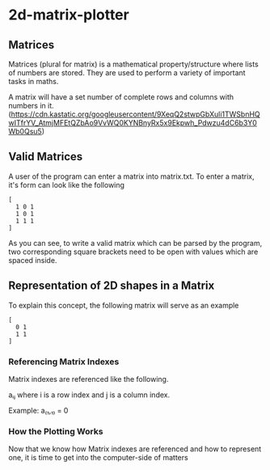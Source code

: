 # 2d-matrix-plotter

## Matrices

Matrices (plural for matrix) is a mathematical property/structure where lists of numbers are stored. They are used to perform a variety of important tasks in maths. 

A matrix will have a set number of complete rows and columns with numbers in it. 
(https://cdn.kastatic.org/googleusercontent/9XeqQ2stwpGbXuli1TWSbnHQwITfrYV_AtmjMFEtQZbAo9VvWQ0KYNBnyRx5x9Ekpwh_Pdwzu4dC6b3Y0Wb0Qsu5)

## Valid Matrices

A user of the program can enter a matrix into matrix.txt. To enter a matrix, it's form can look like the following

```
[
  1 0 1
  1 0 1
  1 1 1
]
```

As you can see, to write a valid matrix which can be parsed by the program, two corresponding square brackets need to be open with values which are spaced inside. 

## Representation of 2D shapes in a Matrix

To explain this concept, the following matrix will serve as
an example

```
[
  0 1
  1 1
]
```

### Referencing Matrix Indexes

Matrix indexes are referenced like the following.

aᵢⱼ where i is a row index and j is a column index.

Example: a₍₁,₁₎ = 0

### How the Plotting Works

Now that we know how Matrix indexes are referenced and how to represent one, it is time to get into the computer-side of matters


